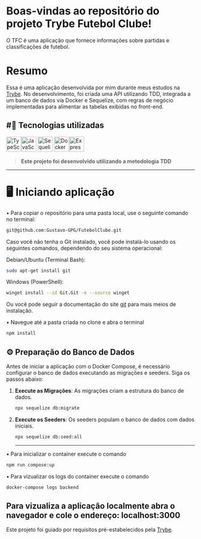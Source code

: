 # Boas-vindas ao repositório do projeto Trybe Futebol Clube!

O TFC é uma aplicação que fornece informações sobre partidas e classificações de futebol.

# Resumo

Essa é uma aplicação desenvolvida por mim durante meus estudos na [Trybe](https://www.betrybe.com).
No desenvolvimento, foi criada uma API utilizando TDD, integrada a um banco de dados via Docker e Sequelize, com regras de negócio implementadas para alimentar as tabelas exibidas no front-end.

#🚀 Tecnologias utilizadas
---
<img src="https://cdn.jsdelivr.net/gh/devicons/devicon/icons/typescript/typescript-original.svg" alt="TypeScript" width="40" height="40"/><img src="https://cdn.jsdelivr.net/gh/devicons/devicon/icons/javascript/javascript-original.svg" alt="JavaScript" width="40" height="40"/> <img src="https://cdn.jsdelivr.net/gh/devicons/devicon/icons/sequelize/sequelize-original.svg" alt="Sequelize" width="40" height="40"/>  <img src="https://cdn.jsdelivr.net/gh/devicons/devicon/icons/docker/docker-original.svg" alt="Docker" width="40" height="40"/><img src="https://cdn.jsdelivr.net/gh/devicons/devicon/icons/express/express-original.svg" alt="Express" width="40" height="40"/>

> **Este projeto foi desenvolvido utilizando a metodologia TDD**
---

# 🖥️ Iniciando aplicação
• Para copiar o repositório para uma pasta local, use o seguinte comando no terminal:

```bash
git@github.com:Gustavo-GPG/FutebolClube.git
```

Caso você não tenha o Git instalado, você pode instalá-lo usando os seguintes comandos, dependendo do seu sistema operacional:

Debian/Ubuntu (Terminal Bash):
```bash
sudo apt-get install git
```
Windows (PowerShell):
```bash
winget install --id Git.Git -e --source winget
```
Ou você pode seguir a documentação do site [git](https://git-scm.com/downloads) para mais meios de instalação.

• Navegue até a pasta criada no clone e abra o terminal
```bash
npm install
```

## ⚙️ Preparação do Banco de Dados

Antes de iniciar a aplicação com o Docker Compose, é necessário configurar o banco de dados executando as migrações e seeders. Siga os passos abaixo:

1. **Execute as Migrações**: As migrações criam a estrutura do banco de dados.
   ```bash
   npx sequelize db:migrate
   ```
1. **Execute os Seeders**: Os seeders populam o banco de dados com dados iniciais.
   ```bash
   npx sequelize db:seed:all
   ```
   ---

• Para inicializar o container execute o comando
```bash
npm run compose:up
```
• Para vizualizar os logs do container execute o comando
```bash
docker-compose logs backend
```
Para vizualiza a aplicação localmente abra o navegador e cole o endereço: localhost:3000
---
Este projeto foi guiado por requisitos pré-estabelecidos pela [Trybe](https://www.betrybe.com).
